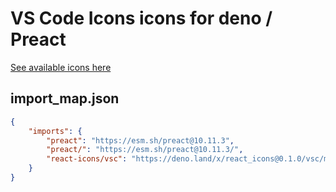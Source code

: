 # VS Code Icons icons for deno / Preact

[See available icons here](https://react-icons.github.io/react-icons/icons?name=vsc)

## import_map.json

```json
{
    "imports": {
        "preact": "https://esm.sh/preact@10.11.3",
        "preact/": "https://esm.sh/preact@10.11.3/",
        "react-icons/vsc": "https://deno.land/x/react_icons@0.1.0/vsc/mod.ts",
    }
}
```
